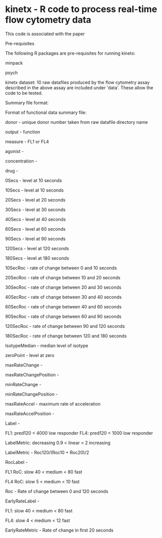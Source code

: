# kinetx - R code to process real-time flow cytometry data

This code is associated with the paper 

Pre-requisites

The following R packages are pre-requisites for running kinetx:

minpack

psych

kinetx dataset:
10 raw datafiles produced by the flow cytometry assay described in the above assay are included under 'data'. These allow the code to be tested.

Summary file format:

Format of functional data summary file:

donor - unique donor number taken from raw datafile directory name

output - function

measure - FL1 or FL4

agonist - 

concentration -

drug -

0Secs - level at 10 seconds

10Secs - level at 10 seconds

20Secs - level at 20 seconds

30Secs - level at 30 seconds

40Secs - level at 40 seconds

60Secs - level at 60 seconds

90Secs - level at 90 seconds

120Secs - level at 120 seconds

180Secs - level at 180 seconds

10SecRoc - rate of change between 0 and 10 seconds

20SecRoc - rate of change between 10 and 20 seconds

30SecRoc - rate of change between 20 and 30 seconds

40SecRoc - rate of change between 30 and 40 seconds

60SecRoc - rate of change between 40 and 60 seconds

90SecRoc - rate of change between 60 and 90 seconds

120SecRoc - rate of change between 90 and 120 seconds

180SecRoc - rate of change between 120 and 180 seconds

IsotypeMedian - median level of isotype

zeroPoint - level at zero

maxRateChange -

maxRateChangePosition -

minRateChange -

minRateChangePosition -

maxRateAccel - maximum rate of acceleration

maxRateAccelPosition -

Label -

FL1: pred120 < 4000 low responder 
FL4: pred120 < 1000 low responder 

LabelMetric: decreasing 0.9 < linear < 2 increasing

LabelMetric - Roc120/(Roc10 + Roc20)/2 

RocLabel -

FL1 RoC: slow 40 < medium < 80 fast

FL4 RoC: slow 5 < medium < 10 fast

Roc - Rate of change between 0 and 120 seconds

EarlyRateLabel - 

FL1: slow 40 < medium < 80 fast

FL4: slow 4 < medium < 12 fast

EarlyRateMetric - Rate of change in first 20 seconds
